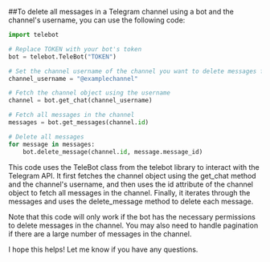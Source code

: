 ##To delete all messages in a Telegram channel using a bot and the channel's username, you can use the following code:

```python
import telebot

# Replace TOKEN with your bot's token
bot = telebot.TeleBot("TOKEN")

# Set the channel username of the channel you want to delete messages from
channel_username = "@examplechannel"

# Fetch the channel object using the username
channel = bot.get_chat(channel_username)

# Fetch all messages in the channel
messages = bot.get_messages(channel.id)

# Delete all messages
for message in messages:
    bot.delete_message(channel.id, message.message_id)
```
This code uses the TeleBot class from the telebot library to interact with the Telegram API. It first fetches the channel object using the get_chat method and the channel's username, and then uses the id attribute of the channel object to fetch all messages in the channel. Finally, it iterates through the messages and uses the delete_message method to delete each message.

Note that this code will only work if the bot has the necessary permissions to delete messages in the channel. You may also need to handle pagination if there are a large number of messages in the channel.

I hope this helps! Let me know if you have any questions.
